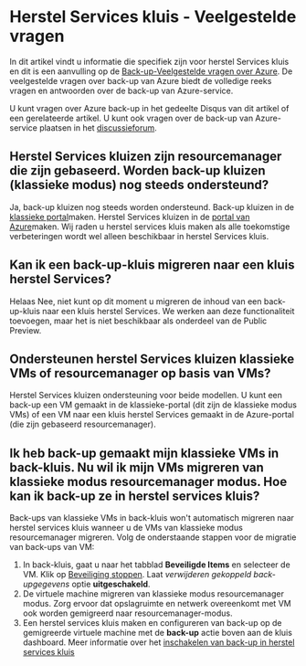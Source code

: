<properties
   pageTitle="Herstel Services kluis Veelgestelde vragen over | Microsoft Azure"
   description="Deze versie van de veelgestelde vragen over ondersteunt de openbare Preview-versie van de back-up van Azure-service. Antwoorden op veelgestelde vragen over de back-agent, back-up- en bewaarbeleid, herstel, beveiliging en andere veelgestelde vragen over de Azure back-oplossing."
   services="backup"
   documentationCenter=""
   authors="markgalioto"
   manager="jwhit"
   editor=""
   keywords="back-oplossing; back-service"/>

<tags
   ms.service="backup"
   ms.workload="storage-backup-recovery"
     ms.tgt_pltfrm="na"
     ms.devlang="na"
     ms.topic="get-started-article"
     ms.date="10/21/2016"
     ms.author="trinadhk; markgal; jimpark;"/>

# <a name="recovery-services-vault---faq"></a>Herstel Services kluis - Veelgestelde vragen


In dit artikel vindt u informatie die specifiek zijn voor herstel Services kluis en dit is een aanvulling op de [Back-up-Veelgestelde vragen over Azure](backup-azure-backup-faq.md). De veelgestelde vragen over back-up van Azure biedt de volledige reeks vragen en antwoorden over de back-up van Azure-service.  

U kunt vragen over Azure back-up in het gedeelte Disqus van dit artikel of een gerelateerde artikel. U kunt ook vragen over de back-up van Azure-service plaatsen in het [discussieforum](https://social.msdn.microsoft.com/forums/azure/home?forum=windowsazureonlinebackup).

## <a name="recovery-services-vaults-are-resource-manager-based-are-backup-vaults-classic-mode-still-supported-br"></a>Herstel Services kluizen zijn resourcemanager die zijn gebaseerd. Worden back-up kluizen (klassieke modus) nog steeds ondersteund? <br/>
Ja, back-up kluizen nog steeds worden ondersteund. Back-up kluizen in de [klassieke portal](https://manage.windowsazure.com)maken. Herstel Services kluizen in de [portal van Azure](https://portal.azure.com)maken. Wij raden u herstel services kluis maken als alle toekomstige verbeteringen wordt wel alleen beschikbaar in herstel Services kluis.

## <a name="can-i-migrate-a-backup-vault-to-a-recovery-services-vault-br"></a>Kan ik een back-up-kluis migreren naar een kluis herstel Services? <br/>
Helaas Nee, niet kunt op dit moment u migreren de inhoud van een back-up-kluis naar een kluis herstel Services. We werken aan deze functionaliteit toevoegen, maar het is niet beschikbaar als onderdeel van de Public Preview.

## <a name="do-recovery-services-vaults-support-classic-vms-or-resource-manager-based-vms-br"></a>Ondersteunen herstel Services kluizen klassieke VMs of resourcemanager op basis van VMs? <br/>
Herstel Services kluizen ondersteuning voor beide modellen.  U kunt een back-up een VM gemaakt in de klassieke-portal (dit zijn de klassieke modus VMs) of een VM naar een kluis herstel Services gemaakt in de Azure-portal (die zijn gebaseerd resourcemanager).

## <a name="i-have-backed-up-my-classic-vms-in-backup-vault-now-i-want-to-migrate-my-vms-from-classic-mode-to-resource-manager-mode--how-can-i-backup-them-in-recovery-services-vault"></a>Ik heb back-up gemaakt mijn klassieke VMs in back-kluis. Nu wil ik mijn VMs migreren van klassieke modus resourcemanager modus.  Hoe kan ik back-up ze in herstel services kluis?
Back-ups van klassieke VMs in back-kluis won't automatisch migreren naar herstel services kluis wanneer u de VMs van klassieke modus resourcemanager migreren. Volg de onderstaande stappen voor de migratie van back-ups van VM:

1. In back-kluis, gaat u naar het tabblad **Beveiligde Items** en selecteer de VM. Klik op [Beveiliging stoppen](backup-azure-manage-vms-classic.md#stop-protecting-virtual-machines). Laat *verwijderen gekoppeld back-upgegevens* optie **uitgeschakeld**.
2. De virtuele machine migreren van klassieke modus resourcemanager modus. Zorg ervoor dat opslagruimte en netwerk overeenkomt met VM ook worden gemigreerd naar resourcemanager-modus.
3. Een herstel services kluis maken en configureren van back-up op de gemigreerde virtuele machine met de **back-up** actie boven aan de kluis dashboard. Meer informatie over het [inschakelen van back-up in herstel services kluis](backup-azure-vms-first-look-arm.md)
